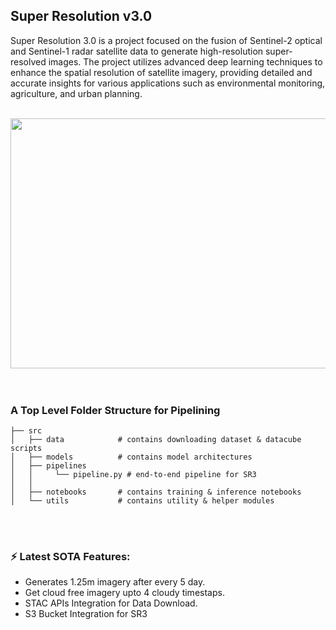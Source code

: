 ## Super Resolution v3.0

Super Resolution 3.0 is a project focused on the fusion of Sentinel-2 optical and Sentinel-1 radar satellite data to generate high-resolution super-resolved images. The project utilizes advanced deep learning techniques to enhance the spatial resolution of satellite imagery, providing detailed and accurate insights for various applications such as environmental monitoring, agriculture, and urban planning.<br><br>

<center>
<img src="https://r2.easyimg.io/jpn8qnkjy/screenshot_2024-03-20_230205.png" height=400 width=950>
</center><br><br>

### A Top Level Folder Structure for Pipelining

    
    ├── src                    
    │   ├── data            # contains downloading dataset & datacube scripts     
    │   ├── models          # contains model architectures
    │   ├── pipelines
    │   │     └── pipeline.py # end-to-end pipeline for SR3
    │   │
    │   ├── notebooks       # contains training & inference notebooks   
    │   └── utils           # contains utility & helper modules

<br><br>
### ⚡ Latest SOTA Features:
- Generates 1.25m imagery after every 5 day.
- Get cloud free imagery upto 4 cloudy timestaps.
- STAC APIs Integration for Data Download.
- S3 Bucket Integration for SR3
